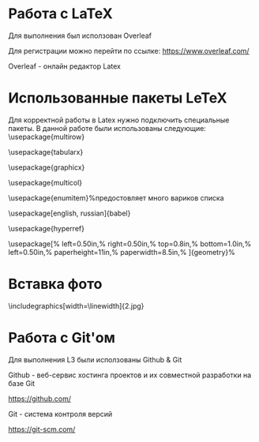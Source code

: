 # Работа с LaTeX
Для выполнения был исползован Overleaf 

Для регистрации можно перейти по ссылке: https://www.overleaf.com/

Overleaf - онлайн редактор Latex



# Использованные пакеты LeTeX
Для корректной работы в Latex нужно подключить специальные пакеты. В данной работе были использованы следующие:
\usepackage{multirow}

\usepackage{tabularx}

\usepackage{graphicx}

\usepackage{multicol}

\usepackage{enumitem}%предостовляет много вариков списка

\usepackage[english, russian]{babel}

\usepackage{hyperref}


\usepackage[%
left=0.50in,%
right=0.50in,%
top=0.8in,%
bottom=1.0in,%
left=0.50in,%
paperheight=11in,%
paperwidth=8.5in,%
]{geometry}%





# Вставка фото
\includegraphics[width=\linewidth]{2.jpg}




# Работа с Git'ом

Для выполнения L3 были исползованы Github & Git 

Github - веб-сервис хостинга проектов и их совместной разработки на базе Git

https://github.com/

Git - система контроля версий

https://git-scm.com/
